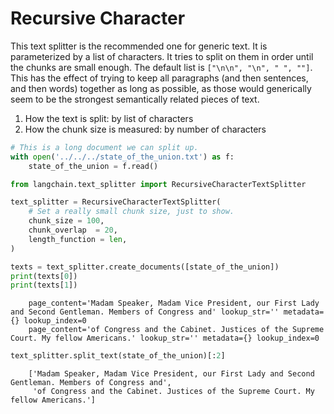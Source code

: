 # Recursive Character

This text splitter is the recommended one for generic text. It is parameterized by a list of characters. It tries to split on them in order until the chunks are small enough. The default list is `["\n\n", "\n", " ", ""]`. This has the effect of trying to keep all paragraphs (and then sentences, and then words) together as long as possible, as those would generically seem to be the strongest semantically related pieces of text.


1. How the text is split: by list of characters
2. How the chunk size is measured: by number of characters

<!-- WARNING: THIS FILE WAS AUTOGENERATED! DO NOT EDIT! Instead, edit the notebook w/the location & name as this file. -->


```python
# This is a long document we can split up.
with open('../../../state_of_the_union.txt') as f:
    state_of_the_union = f.read()
```


```python
from langchain.text_splitter import RecursiveCharacterTextSplitter
```


```python
text_splitter = RecursiveCharacterTextSplitter(
    # Set a really small chunk size, just to show.
    chunk_size = 100,
    chunk_overlap  = 20,
    length_function = len,
)
```


```python
texts = text_splitter.create_documents([state_of_the_union])
print(texts[0])
print(texts[1])
```

<CodeOutputBlock lang="python">

```
    page_content='Madam Speaker, Madam Vice President, our First Lady and Second Gentleman. Members of Congress and' lookup_str='' metadata={} lookup_index=0
    page_content='of Congress and the Cabinet. Justices of the Supreme Court. My fellow Americans.' lookup_str='' metadata={} lookup_index=0
```

</CodeOutputBlock>


```python
text_splitter.split_text(state_of_the_union)[:2]
```

<CodeOutputBlock lang="python">

```
    ['Madam Speaker, Madam Vice President, our First Lady and Second Gentleman. Members of Congress and',
     'of Congress and the Cabinet. Justices of the Supreme Court. My fellow Americans.']
```

</CodeOutputBlock>
